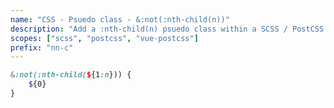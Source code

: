 ```yaml
---
name: "CSS - Psuedo class - &:not(:nth-child(n))"
description: "Add a :nth-child(n) psuedo class within a SCSS / PostCSS nested selector, inside a :not() inversion"
scopes: ["scss", "postcss", "vue-postcss"]
prefix: "nn-c"
---
```


```scss
&:not(:nth-child(${1:n})) {
	${0}
}
```
